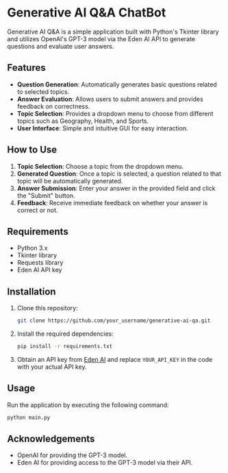 
# Generative AI Q&A ChatBot

Generative AI Q&A is a simple application built with Python's Tkinter library and utilizes OpenAI's GPT-3 model via the Eden AI API to generate questions and evaluate user answers.

## Features

- **Question Generation**: Automatically generates basic questions related to selected topics.
- **Answer Evaluation**: Allows users to submit answers and provides feedback on correctness.
- **Topic Selection**: Provides a dropdown menu to choose from different topics such as Geography, Health, and Sports.
- **User Interface**: Simple and intuitive GUI for easy interaction.

## How to Use

1. **Topic Selection**: Choose a topic from the dropdown menu.
2. **Generated Question**: Once a topic is selected, a question related to that topic will be automatically generated.
3. **Answer Submission**: Enter your answer in the provided field and click the "Submit" button.
4. **Feedback**: Receive immediate feedback on whether your answer is correct or not.

## Requirements

- Python 3.x
- Tkinter library
- Requests library
- Eden AI API key

## Installation

1. Clone this repository:
   ```bash
   git clone https://github.com/your_username/generative-ai-qa.git
   ```
2. Install the required dependencies:
   ```bash
   pip install -r requirements.txt
   ```
3. Obtain an API key from [Eden AI](https://www.edenai.co) and replace `YOUR_API_KEY` in the code with your actual API key.

## Usage

Run the application by executing the following command:
```bash
python main.py
```

## Acknowledgements

- OpenAI for providing the GPT-3 model.
- Eden AI for providing access to the GPT-3 model via their API.
